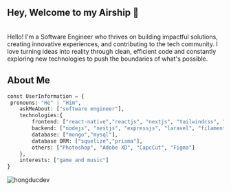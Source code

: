 <h2 align="left">Hey, Welcome to my Airship 👋</h2>

<div align="center">
<!--  <img src="https://github.com/Rulcifer/Rulcifer/assets/78013578/ae528360-17f6-4275-9bc6-40ac86adfc33" width="100%" height="190">  -->
 <!--   ![Unicat](https://raw.githubusercontent.com/Rulcifer/Rulcifer/main/assets/unicat.jpg) -->
    <br>
</div>
<!-- ![scythe spinning](https://github.com/Rulcifer/Rulcifer/assets/78013578/ae528360-17f6-4275-9bc6-40ac86adfc33) -->
<div>Hello! I'm a Software Engineer who thrives on building impactful solutions, creating innovative experiences, and contributing to the tech community. I love turning ideas into reality through clean, efficient code and constantly exploring new technologies to push the boundaries of what's possible.</div>

## About Me

```py
const UserInformation = {
 pronouns: "He" | "Him",
    askMeAbout: ["software engineer"],
    technologies:{
        frontend: ["react-native","reactjs", "nextjs", "tailwindcss", "jquery" "wordpress"],
        backend: ["nodejs", "nestjs", "expressjs", "laravel", "filament", "discordjs"],
        database: ["mongo","mysql"],
        database ORM: ["squelize","prisma"],
        others: ["Photoshop", "Adobe XD", "CapcCut", "Figma"]
    },
    interests: ["game and music"]
}
```

<img src="https://komarev.com/ghpvc/?username=rulcifer&label=Profile%20views&color=0e75b6&style=flat" alt="hongducdev" /> 
<!---
## 𝗠𝘆 𝗧𝗲𝗰𝗸 𝗦𝘁𝗮𝗰𝗸

![HTML5](https://img.shields.io/badge/-HTML5-%23E44D27?style=flat-square&logo=html5&logoColor=ffffff)
![CSS3](https://img.shields.io/badge/-CSS3-%231572B6?style=flat-square&logo=css3)
![PHP](https://img.shields.io/badge/-PHP-%23282C34?style=flat-square&logo=php)
![JavaScript](https://img.shields.io/badge/-JavaScript-%23F7DF1C?style=flat-square&logo=javascript&logoColor=000000&labelColor=%23F7DF1C&color=%23FFCE5A)
![TypeScript](https://img.shields.io/badge/-TypeScript-007ACC?style=flat-square&logo=typescript&logoColor=white)

![React.js](https://img.shields.io/badge/-React.js-%23282C34?style=flat-square&logo=react)
![Laravel](https://img.shields.io/badge/-Laravel-%23FF2D20?style=flat-square&logo=laravel&logoColor=ffffff)
![Node.js](https://img.shields.io/badge/-Node.js-339933?style=flat-square&logo=nodedotjs&logoColor=ffffff)
![Express.js](https://img.shields.io/badge/-Express.js-%23404d59?style=flat-square&logo=express&logoColor=ffffff)
![Angular](https://img.shields.io/badge/-Angular-%23E23237?style=flat-square&logo=angular&logoColor=ffffff)
![TailwindCSS](https://img.shields.io/badge/-TailwindCSS-%231a202c?style=flat-square&logo=tailwind-css)
![Discord.js](https://img.shields.io/badge/-Discord.js-7289DA?style=flat-square&logo=discord&logoColor=ffffff)
![Bootstrap](https://img.shields.io/badge/-Bootstrap-%237B83B2?style=flat-square&logo=bootstrap&logoColor=ffffff)

![Webpack](https://img.shields.io/badge/-Webpack-%232C3A42?style=flat-square&logo=webpack)
![Vite](https://img.shields.io/badge/-Vite-%23646CFF?style=flat-square&logo=vite&logoColor=ffffff)
![Postman](https://img.shields.io/badge/-Postman-%23FF6C37?style=flat-square&logo=postman&logoColor=ffffff)
![ESLint](https://img.shields.io/badge/-ESLint-%234B32C3?style=flat-square&logo=eslint)
![Prettier](https://img.shields.io/badge/-Prettier-%23F7B93E?style=flat-square&logo=prettier&logoColor=ffffff)
![Git](https://img.shields.io/badge/-Git-%23F05032?style=flat-square&logo=git&logoColor=%23ffffff)
![GitLab](https://img.shields.io/badge/-GitLab-FCA121?style=flat-square&logo=gitlab)
![VS Code](https://img.shields.io/badge/-VSCode-%23007ACC?style=flat-square&logo=visual-studio-code)
![npm](https://img.shields.io/badge/-npm-%23CB3837?style=flat-square&logo=npm&logoColor=ffffff)

![Netlify](https://img.shields.io/badge/-Netlify-%2300C7B7?style=flat-square&logo=netlify&logoColor=ffffff)
![Vercel](https://img.shields.io/badge/-Vercel-%23ffffff?style=flat-square&logo=vercel&logoColor=000000)
--->

<!---Rulcifer/Rulcifer is a ✨ special ✨ repository because its `README.md` (this file) appears on your GitHub profile.
You can click the Preview link to take a look at your changes.
--->
